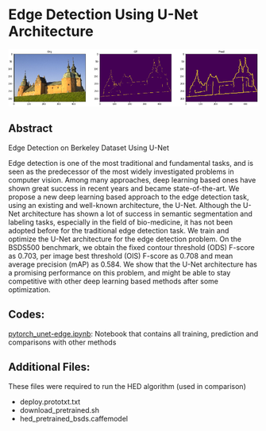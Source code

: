 # Edge Detection Using U-Net Architecture

![woman](unet_house.png)

## Abstract
Edge Detection on Berkeley Dataset Using U-Net

Edge detection is one of the most traditional and fundamental
tasks, and is seen as the predecessor of the most
widely investigated problems in computer vision. Among
many approaches, deep learning based ones have shown
great success in recent years and became state-of-the-art.
We propose a new deep learning based approach to the edge
detection task, using an existing and well-known architecture,
the U-Net. Although the U-Net architecture has
shown a lot of success in semantic segmentation and labeling
tasks, especially in the field of bio-medicine, it has
not been adopted before for the traditional edge detection
task. We train and optimize the U-Net architecture for the
edge detection problem. On the BSDS500 benchmark, we
obtain the fixed contour threshold (ODS) F-score as 0.703,
per image best threshold (OIS) F-score as 0.708 and mean
average precision (mAP) as 0.584. We show that the U-Net
architecture has a promising performance on this problem,
and might be able to stay competitive with other deep learning
based methods after some optimization.

## Codes:
[pytorch_unet-edge.ipynb](pytorch_unet-edge.ipynb): Notebook that contains all training, prediction and comparisons with other methods

## Additional Files:
These files were required to run the HED algorithm (used in comparison)
- deploy.prototxt.txt
- download_pretrained.sh
- hed_pretrained_bsds.caffemodel

